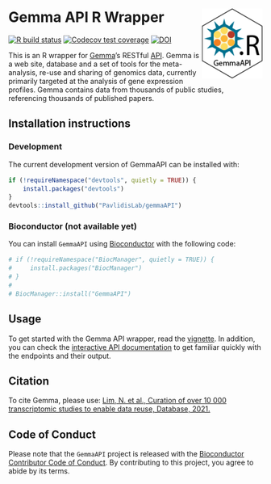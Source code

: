 
# Gemma API R Wrapper<img src='man/figures/logo.png' align="right" height="138" />

<!-- badges: start -->

[![R build
status](https://github.com/jsicherman/GemmAPI/workflows/R-CMD-check-bioc/badge.svg)](https://github.com/jsicherman/GemmAPI/actions)
[![Codecov test
coverage](https://codecov.io/gh/PavlidisLab/Gemma-API/branch/master/graph/badge.svg)](https://codecov.io/gh/PavlidisLab/Gemma-API?branch=master)
[![DOI](https://img.shields.io/badge/doi-10.1093/database/baab006-yellow.svg)](https://doi.org/10.1093/database/baab006)
<!-- badges: end -->

This is an R wrapper for [Gemma](http://gemma.msl.ubc.ca)’s RESTful
[API](https://gemma.msl.ubc.ca/resources/restapidocs/). Gemma is a web
site, database and a set of tools for the meta-analysis, re-use and
sharing of genomics data, currently primarily targeted at the analysis
of gene expression profiles. Gemma contains data from thousands of
public studies, referencing thousands of published papers.

## Installation instructions

### Development

The current development version of GemmaAPI can be installed with:

``` r
if (!requireNamespace("devtools", quietly = TRUE)) {
    install.packages("devtools")
}
devtools::install_github("PavlidisLab/gemmaAPI")
```

### Bioconductor (not available yet)

You can install `GemmaAPI` using
[Bioconductor](http://bioconductor.org/) with the following code:

``` r
# if (!requireNamespace("BiocManager", quietly = TRUE)) {
#     install.packages("BiocManager")
# }
# 
# BiocManager::install("GemmaAPI")
```

## Usage

To get started with the Gemma API wrapper, read the
[vignette](https://pavlidislab.github.io/Gemma-API/articles/gemmaAPI.html).
In addition, you can check the [interactive API
documentation](https://gemma.msl.ubc.ca/resources/restapidocs/) to get
familiar quickly with the endpoints and their output.

## Citation

To cite Gemma, please use: [Lim, N. et al., Curation of over 10 000
transcriptomic studies to enable data reuse, Database,
2021.](https://doi.org/10.1093/database/baab006)

## Code of Conduct

Please note that the `GemmaAPI` project is released with the
[Bioconductor Contributor Code of
Conduct](http://bioconductor.org/about/code-of-conduct/). By
contributing to this project, you agree to abide by its terms.
